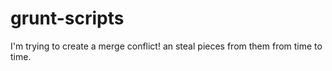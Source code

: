 grunt-scripts
=============

I'm trying to create a merge conflict! an steal pieces from them from time to time.
